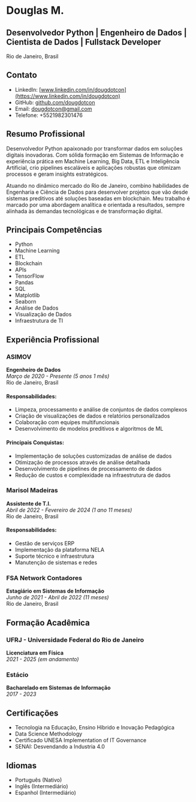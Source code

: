 # Douglas M.

## Desenvolvedor Python | Engenheiro de Dados | Cientista de Dados | Fullstack Developer
Rio de Janeiro, Brasil

## Contato
- LinkedIn: [www.linkedin.com/in/dougdotcon](https://www.linkedin.com/in/dougdotcon)
- GitHub: [github.com/dougdotcon](https://github.com/dougdotcon)
- Email: dougdotcon@gmail.com
- Telefone: +5521982301476

## Resumo Profissional
Desenvolvedor Python apaixonado por transformar dados em soluções digitais inovadoras. Com sólida formação em Sistemas de Informação e experiência prática em Machine Learning, Big Data, ETL e Inteligência Artificial, crio pipelines escaláveis e aplicações robustas que otimizam processos e geram insights estratégicos.

Atuando no dinâmico mercado do Rio de Janeiro, combino habilidades de Engenharia e Ciência de Dados para desenvolver projetos que vão desde sistemas preditivos até soluções baseadas em blockchain. Meu trabalho é marcado por uma abordagem analítica e orientada a resultados, sempre alinhada às demandas tecnológicas e de transformação digital.

## Principais Competências
- Python
- Machine Learning
- ETL
- Blockchain
- APIs
- TensorFlow
- Pandas
- SQL
- Matplotlib
- Seaborn
- Análise de Dados
- Visualização de Dados
- Infraestrutura de TI

## Experiência Profissional

### ASIMOV
**Engenheiro de Dados**  
*Março de 2020 - Presente (5 anos 1 mês)*  
Rio de Janeiro, Brasil

#### Responsabilidades:
- Limpeza, processamento e análise de conjuntos de dados complexos
- Criação de visualizações de dados e relatórios personalizados
- Colaboração com equipes multifuncionais
- Desenvolvimento de modelos preditivos e algoritmos de ML

#### Principais Conquistas:
- Implementação de soluções customizadas de análise de dados
- Otimização de processos através de análise detalhada
- Desenvolvimento de pipelines de processamento de dados
- Redução de custos e complexidade na infraestrutura de dados

### Marisol Madeiras
**Assistente de T.I.**  
*Abril de 2022 - Fevereiro de 2024 (1 ano 11 meses)*  
Rio de Janeiro, Brasil

#### Responsabilidades:
- Gestão de serviços ERP
- Implementação da plataforma NELA
- Suporte técnico e infraestrutura
- Manutenção de sistemas e redes

### FSA Network Contadores
**Estagiário em Sistemas de Informação**  
*Junho de 2021 - Abril de 2022 (11 meses)*  
Rio de Janeiro, Brasil

## Formação Acadêmica

### UFRJ - Universidade Federal do Rio de Janeiro
**Licenciatura em Física**  
*2021 - 2025 (em andamento)*

### Estácio
**Bacharelado em Sistemas de Informação**  
*2017 - 2023*

## Certificações
- Tecnologia na Educação, Ensino Híbrido e Inovação Pedagógica
- Data Science Methodology
- Certificado UNESA Implementation of IT Governance
- SENAI: Desvendando a Industria 4.0

## Idiomas
- Português (Nativo)
- Inglês (Intermediário)
- Espanhol (Intermediário) 